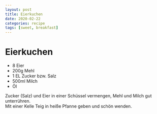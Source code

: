 ```yaml
---
layout: post
title: Eierkuchen
date: 2020-02-22
categories: recipe
tags: [sweet, breakfast]
---
```

# Eierkuchen

- 8 Eier
- 200g Mehl
- 1 EL Zucker bzw. Salz
- 500ml Milch
- Öl

Zucker (Salz) und Eier in einer Schüssel vermengen, Mehl und Milch gut unterrühren.  
Mit einer Kelle Teig in heiße Pfanne geben und schön wenden.  
